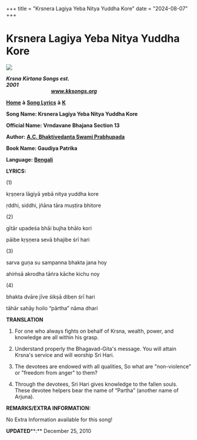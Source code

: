 +++
title = "Krsnera Lagiya Yeba Nitya Yuddha Kore"
date = "2024-08-07"
+++

# Krsnera Lagiya Yeba Nitya Yuddha Kore
[**![](http://kksongs.org/image_files/image002.jpg)**](http://kksongs.org/)

**_Krsna_** **_Kirtana Songs est. 2001_**                                                                                                                                                      **_www.kksongs.org_**

[**Home**](http://kksongs.org/) **à** [**Song Lyrics**](http://kksongs.org/lyrics.html) **à** [**K**](http://kksongs.org/songs/song_k.html)

**Song Name: Krsnera Lagiya Yeba Nitya Yuddha Kore**

**Official Name:** **Vrndavane** **Bhajana Section 13**

**Author:** [**A.C. Bhaktivedanta Swami Prabhupada**](http://kksongs.org/authors/list/acbsp.html)

**Book Name: Gaudiya Patrika**

**Language:** [**Bengali**](http://kksongs.org/language/list/bengali.html)

**LYRICS:**

(1)

kṛṣṇera lāgiyā yebā nitya yuddha kore

ṛddhi, siddhi, jñāna tāra muṣṭira bhitore

(2)

gītār upadeśa bhāi bujha bhālo kori

pāibe kṛṣṇera sevā bhajibe śrī hari

(3)

sarva guṇa su sampanna bhakta jana hoy

ahiḿsā akrodha tāńra kāche kichu noy

(4)

bhakta dvāre jīve śikṣā diben śrī hari

tāhār sahāy hoilo “pārtha” nāma dhari

**TRANSLATION**

1) For one who always fights on behalf of Krsna, wealth, power, and knowledge are all within his grasp.

2) Understand properly the Bhagavad-Gita's message. You will attain Krsna's service and will worship Sri Hari.

3) The devotees are endowed with all qualities, So what are "non-violence" or "freedom from anger" to them?

4) Through the devotees, Sri Hari gives knowledge to the fallen souls. These devotee helpers bear the name of “Partha” (another name of Arjuna).

**REMARKS/EXTRA INFORMATION:**

No Extra Information available for this song!

**UPDATED****:** December 25, 2010